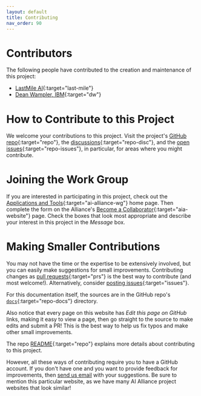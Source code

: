 ```yaml
---
layout: default
title: Contributing
nav_order: 90
---
```


# Contributors

The following people have contributed to the creation and maintenance of this project:

* [LastMile AI](https://lastmileai.dev/){:target="last-mile"}
* [Dean Wampler, IBM](https://github.com/deanwampler){:target="dw"}

# How to Contribute to this Project

We welcome your contributions to this project. Visit the project's [GitHub repo](https://github.com/The-AI-Alliance/ai-in-finance-example-app/){:target="repo"}, the [discussions](https://github.com/The-AI-Alliance/ai-in-finance-example-app/discussions){:target="repo-disc"}, and the [open issues](https://github.com/The-AI-Alliance/ai-in-finance-example-app/issues){:target="repo-issues"}, in particular, for areas where you might contribute.

# Joining the Work Group

If you are interested in participating in this project, check out the [Applications and Tools](https://thealliance.ai/focus-areas/applications-and-tools){:target="ai-alliance-wg"} home page. Then complete the form on the Alliance's [Become a Collaborator](https://thealliance.ai/become-a-collaborator){:target="aia-website"} page. Check the boxes that look most appropriate and describe your interest in this project in the _Message_ box.

# Making Smaller Contributions

You may not have the time or the expertise to be extensively involved, but you can easily make suggestions for small improvements. Contributing changes as [pull requests](https://github.com/The-AI-Alliance/ai-in-finance-example-app/pulls){:target="prs"} is the best way to contribute (and most welcome!). Alternatively, consider [posting issues](https://github.com/The-AI-Alliance/ai-in-finance-example-app/issues){:target="issues"}. 

For this documentation itself, the sources are in the GitHub repo's [`docs`](https://github.com/The-AI-Alliance/ai-in-finance-example-app/tree/main/docs){:target="repo-docs"} directory. 

Also notice that every page on this website has _Edit this page on GitHub_ links, making it easy to view a page, then go straight to the source to make edits and submit a PR! This is the best way to help us fix typos and make other small improvements.

The repo [README](https://github.com/The-AI-Alliance/ai-in-finance-example-app){:target="repo"} explains more details about contributing to this project.

However, all these ways of contributing require you to have a GitHub account. If you don't have one and you want to provide feedback for improvements, then [send us email](mailto:contact@thealliance.ai) with your suggestions. Be sure to mention this particular website, as we have many AI Alliance project websites that look similar!
